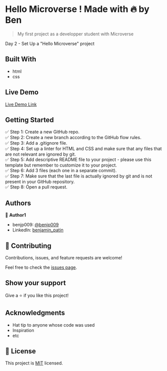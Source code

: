 
# Hello Microverse ! Made with 🔥 by Ben

> My first project as a developper student with Microverse


Day 2 - Set Up a "Hello Microverse" project

## Built With

- html
- css

## Live Demo

[Live Demo Link](https://benjp009.github.io/hello-microverse2021/)


## Getting Started

✅ Step 1: Create a new GitHub repo.<br>
✅ Step 2: Create a new branch according to the GitHub flow rules.<br>
✅ Step 3: Add a .gitignore file.<br>
✅ Step 4: Set up a linter for HTML and CSS and make sure that any files that are not relevant are ignored by git.<br>
✅ Step 5: Add descriptive README file to your project - please use this template but remember to customize it to your project.<br>
✅ Step 6: Add 3 files (each one in a separate commit). <br>
✅ Step 7: Make sure that the last file is actually ignored by git and is not present in your GitHub repository.<br>
✅ Step 8: Open a pull request.<br>


## Authors

👤 **Author1**

- benjp009: [@benjp009](https://github.com/benjp009)
- LinkedIn: [benjamin_patin](https://linkedin.com/in/benjamin_patin)


## 🤝 Contributing

Contributions, issues, and feature requests are welcome!

Feel free to check the [issues page](../../issues/).

## Show your support

Give a ⭐️ if you like this project!

## Acknowledgments

- Hat tip to anyone whose code was used
- Inspiration
- etc

## 📝 License

This project is [MIT](./MIT.md) licensed.
